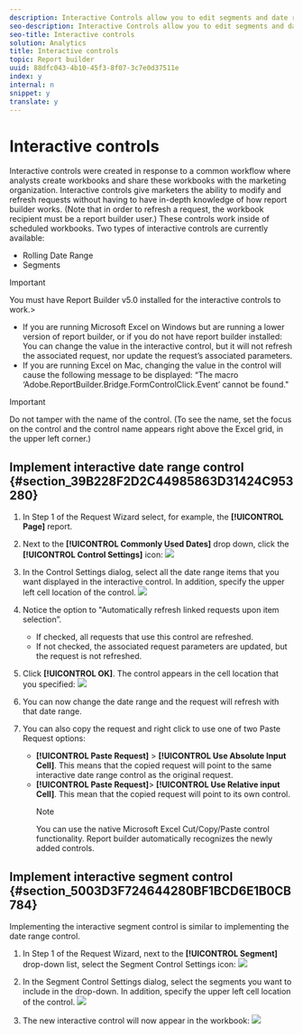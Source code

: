 ```yaml
---
description: Interactive Controls allow you to edit segments and date ranges for one or more requests directly from the worksheet. This gives you more flexibility when updating report builder requests.
seo-description: Interactive Controls allow you to edit segments and date ranges for one or more requests directly from the worksheet. This gives you more flexibility when updating report builder requests.
seo-title: Interactive controls
solution: Analytics
title: Interactive controls
topic: Report builder
uuid: 88dfc043-4b10-45f3-8f07-3c7e0d37511e
index: y
internal: n
snippet: y
translate: y
---
```


# Interactive controls

Interactive controls were created in response to a common workflow where analysts create workbooks and share these workbooks with the marketing organization. Interactive controls give marketers the ability to modify and refresh requests without having to have in-depth knowledge of how report builder works. (Note that in order to refresh a request, the workbook recipient must be a report builder user.) These controls work inside of scheduled workbooks. Two types of interactive controls are currently available: 
* Rolling Date Range
* Segments


>[!IMPORTANT]
>
>You must have Report Builder v5.0 installed for the interactive controls to work.>
>* If you are running Microsoft Excel on Windows but are running a lower version of report builder, or if you do not have report builder installed: You can change the value in the interactive control, but it will not refresh the associated request, nor update the request’s associated parameters.
>* If you are running Excel on Mac, changing the value in the control will cause the following message to be displayed: “The macro ‘Adobe.ReportBuilder.Bridge.FormControlClick.Event’ cannot be found."



>[!IMPORTANT]
>
>Do not tamper with the name of the control. (To see the name, set the focus on the control and the control name appears right above the Excel grid, in the upper left corner.)


## Implement interactive date range control {#section_39B228F2D2C44985863D31424C953280}


1. In Step 1 of the Request Wizard select, for example, the **[!UICONTROL  Page]** report.
1. Next to the **[!UICONTROL  Commonly Used Dates]** drop down, click the **[!UICONTROL  Control Settings]** icon: ![](assets/date_range_control.png) 

1. In the Control Settings dialog, select all the date range items that you want displayed in the interactive control. In addition, specify the upper left cell location of the control. ![](assets/control_settings.png) 

1. Notice the option to "Automatically refresh linked requests upon item selection”. 
    * If checked, all requests that use this control are refreshed.
    * If not checked, the associated request parameters are updated, but the request is not refreshed.

1. Click **[!UICONTROL  OK]**. The control appears in the cell location that you specified: ![](assets/date_range_control_interactive.png) 

1. You can now change the date range and the request will refresh with that date range.
1. You can also copy the request and right click to use one of two Paste Request options: 
    * **[!UICONTROL  Paste Request]** > **[!UICONTROL  Use Absolute Input Cell]**. This means that the copied request will point to the same interactive date range control as the original request.
    * **[!UICONTROL  Paste Request]**> **[!UICONTROL  Use Relative input Cell]**. This mean that the copied request will point to its own control. 
      >[!NOTE]
      >
      >You can use the native Microsoft Excel Cut/Copy/Paste control functionality. Report builder automatically recognizes the newly added controls.



## Implement interactive segment control {#section_5003D3F724644280BF1BCD6E1B0CB784}

Implementing the interactive segment control is similar to implementing the date range control. 

1. In Step 1 of the Request Wizard, next to the **[!UICONTROL  Segment]** drop-down list, select the Segment Control Settings icon: ![](assets/segment_interactive_1.png) 

1. In the Segment Control Settings dialog, select the segments you want to include in the drop-down. In addition, specify the upper left cell location of the control. ![](assets/segment_drop_down_properties.png) 

1. The new interactive control will now appear in the workbook: ![](assets/segment_interactive_3.png) 


